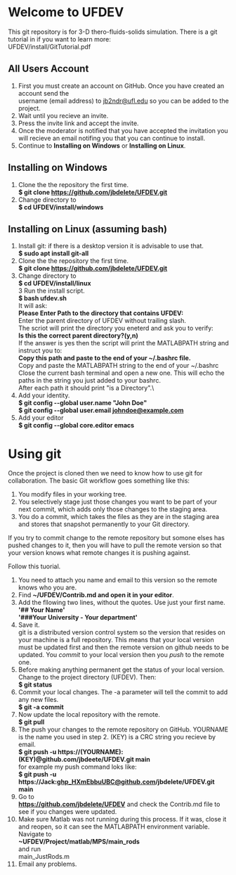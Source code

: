 # Welcome to UFDEV
This git repository is for 3-D thero-fluids-solids simulation.
There is a git tutorial in if you want to learn more:\
	UFDEV/install/GitTutorial.pdf
## All Users Account
1. First you must create an account on GitHub. Once you have created an account send the\
   username (email address) to jb2ndr@ufl.edu so you can be added to the project.
2. Wait until you recieve an invite.
3. Press the invite link and accept the invite.
4. Once the moderator is notified that you have accepted the invitation you will recieve an email notifing you that you can continue to install.
5. Continue to **Installing on Windows** or **Installing on Linux**.
 
## Installing on Windows
1. Clone the the repository the first time.\
  **$ git clone https://github.com/jbdelete/UFDEV.git**
2. Change directory to\
  **$ cd UFDEV/install/windows**

## Installing on Linux (assuming bash)
1. Install git: if there is a desktop version it is advisable to use that.\
  **$ sudo apt install git-all**
1. Clone the the repository the first time.\
  **$ git clone https://github.com/jbdelete/UFDEV.git**
2. Change directory to\
  **$ cd UFDEV/install/linux**\
3 Run the install script.\
       **$ bash ufdev.sh**\
   It will ask:\
       **Please Enter Path to the directory that contains UFDEV:**\
   Enter the parent directory of UFDEV without trailing slash.\
   The scriot will print the directory you eneterd and ask you to verify:\
       **Is this the correct parent directory?(y,n)**\
   If the answer is yes then the script will print the MATLABPATH string
   and instruct you to:\
       **Copy this path and paste to the end of your ~/.bashrc file.**\
   Copy and paste the MATLABPATH string to the end of your ~/.bashrc\
   Close the current bash terminal and open a new one. This will echo the paths in the string you just added to your bashrc.\
   After each path it should print "is a Directory".\
4. Add your identity.\
	**$ git config --global user.name "John Doe"**\
	**$ git config --global user.email johndoe@example.com**
5. Add your editor\
	**$ git config --global core.editor emacs**
	
# Using git

Once the project is cloned then we need to know how to use git for collaboration.
The basic Git workflow goes something like this:
1. You modify files in your working tree.
2. You selectively stage just those changes you want to be part of your next commit, which adds
only those changes to the staging area.
3. You do a commit, which takes the files as they are in the staging area and stores that snapshot
permanently to your Git directory.

If you try to commit change to the remote repository but somone elses has
pushed changes to it, then you will have to pull the remote version so that your version 
knows what remote changes it is pushing against.

Follow this tuorial.

1. You need to attach you name and email to this version so the remote knows who you are.
1. Find
   **~/UFDEV/Contrib.md and open it in your editor**.
3. Add the fllowing two lines, without the quotes. Use just your first name.\
	**'## Your Name'**\
	**'###Your University - Your department'**
4. Save it.\
	git is a distributed version control system so the version that resides on your machine is a full repository.
	This means that your local version must be updated first and then the remote version on github needs to be updated.
	You *commit* to your local version then you *push* to the remote one.
5. Before making anything permanent get the status of your local version. Change to the project directory (UFDEV). Then:\
   **$ git status**
6. Commit your local changes. The -a parameter will tell the commit to add any new files.\
   **$ git -a commit** 
7. Now update the local repository with the remote.\
   **$ git pull**
8. The push your changes to the remote repository on GitHub. YOURNAME is the name you used in step 2.
   (KEY) is a CRC string you recieve by email. \
   **$ git push -u https://(YOURNAME):(KEY)@github.com/jbdeete/UFDEV.git main**\
   for example my push command loks like:\
   **$ git push -u https://Jack:ghp_HXmEbbuUBC@github.com/jbdelete/UFDEV.git main**
9. Go to\
   **https://github.com/jbdelete/UFDEV**
   and check the Contrib.md file to see if you changes were updated.
10. Make sure Matlab was not running during this process. If it was, close it and reopen, so it can see the MATLABPATH environment variable.
    Navigate to\
   	**~UFDEV/Project/matlab/MPS/main_rods**\
   and run\
	main_JustRods.m
11. Email any problems.
    

   


 

